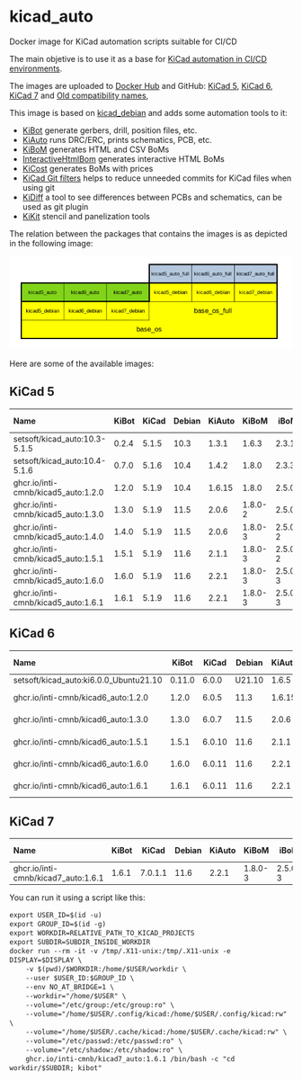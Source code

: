 # kicad_auto

Docker image for KiCad automation scripts suitable for CI/CD

The main objetive is to use it as a base for [KiCad automation in CI/CD environments](https://github.com/INTI-CMNB/KiBot).

The images are uploaded to [Docker Hub](https://hub.docker.com/r/setsoft/kicad_auto) and GitHub:
[KiCad 5](https://github.com/INTI-CMNB/kicad_auto/pkgs/container/kicad5_auto),
[KiCad 6](https://github.com/INTI-CMNB/kicad_auto/pkgs/container/kicad6_auto),
[KiCad 7](https://github.com/INTI-CMNB/kicad_auto/pkgs/container/kicad7_auto) and
[Old compatibility names](https://github.com/INTI-CMNB/kicad_auto/pkgs/container/kicad_auto),

This image is based on [kicad_debian](https://github.com/INTI-CMNB/kicad_debian) and adds some automation tools to it:

* [KiBot](https://github.com/INTI-CMNB/KiBot) generate gerbers, drill, position files, etc.
* [KiAuto](https://github.com/INTI-CMNB/KiAuto) runs DRC/ERC, prints schematics, PCB, etc.
* [KiBoM](https://github.com/INTI-CMNB/KiBoM) generates HTML and CSV BoMs
* [InteractiveHtmlBom](https://github.com/INTI-CMNB/InteractiveHtmlBom) generates interactive HTML BoMs
* [KiCost](https://github.com/hildogjr/KiCost) generates BoMs with prices
* [KiCad Git filters](https://github.com/INTI-CMNB/kicad-git-filters) helps to reduce unneeded commits for KiCad files when using git
* [KiDiff](https://github.com/INTI-CMNB/KiDiff) a tool to see differences between PCBs and schematics, can be used as git plugin
* [KiKit](https://github.com/yaqwsx/KiKit) stencil and panelization tools

The relation between the packages that contains the images is as depicted in the following image:

![Layers](Layers.png)


Here are some of the available images:

## KiCad 5

| Name                                      | KiBot  | KiCad | Debian | KiAuto | KiBoM   | iBoM     | KiCost | DK plug | PcbDraw | KiDiff |
| :---------------------------------------- | ------ | ----- | ------ | ------ | ------- | -------- | ------ | ------- | ------- | -----: |
| setsoft/kicad_auto:10.3-5.1.5             | 0.2.4  | 5.1.5 |  10.3  | 1.3.1  | 1.6.3   | 2.3.1    |   --   |   --    |   --    |   --   |
| setsoft/kicad_auto:10.4-5.1.6             | 0.7.0  | 5.1.6 |  10.4  | 1.4.2  | 1.8.0   | 2.3.3    |   --   |   --    | 0.6.0-2 |   --   |
| ghcr.io/inti-cmnb/kicad5_auto:1.2.0       | 1.2.0  | 5.1.9 |  10.4  | 1.6.15 | 1.8.0   | 2.5.0    | 1.1.10 |  0.1.1  | 0.9.0-3 |   --   |
| ghcr.io/inti-cmnb/kicad5_auto:1.3.0       | 1.3.0  | 5.1.9 |  11.5  | 2.0.6  | 1.8.0-2 | 2.5.0    | 1.1.12 |  0.1.2  | 0.9.0-4 |  2.4.2 |
| ghcr.io/inti-cmnb/kicad5_auto:1.4.0       | 1.4.0  | 5.1.9 |  11.5  | 2.0.6  | 1.8.0-3 | 2.5.0-2  | 1.1.15 |  0.1.2  | 0.9.0-5 |  2.4.3 |
| ghcr.io/inti-cmnb/kicad5_auto:1.5.1       | 1.5.1  | 5.1.9 |  11.6  | 2.1.1  | 1.8.0-3 | 2.5.0-2  | 1.1.15 |  0.1.2  | 0.9.0-5 |  2.4.3 |
| ghcr.io/inti-cmnb/kicad5_auto:1.6.0       | 1.6.0  | 5.1.9 |  11.6  | 2.2.1  | 1.8.0-3 | 2.5.0-3  | 1.1.15 |  0.1.2  |   --    |  2.4.5 |
| ghcr.io/inti-cmnb/kicad5_auto:1.6.1       | 1.6.1  | 5.1.9 |  11.6  | 2.2.1  | 1.8.0-3 | 2.5.0-3  | 1.1.15 |  0.1.2  |   --    |  2.4.5 |

## KiCad 6

| Name                                      | KiBot  | KiCad  | Debian | KiAuto | KiBoM   | iBoM     | KiCost | DK plug | PcbDraw | KiDiff | KiKit   |
| :---------------------------------------- | ------ | ------ | ------ | ------ | ------- | -------- | ------ | ------- | ------- | ------ | ------: |
| setsoft/kicad_auto:ki6.0.0_Ubuntu21.10    | 0.11.0 | 6.0.0  | U21.10 | 1.6.5  | 1.8.0   | 2.4.1    | 1.1.15 |  0.1.2  | 0.9.0-1 |   --   |  --     |
| ghcr.io/inti-cmnb/kicad6_auto:1.2.0       | 1.2.0  | 6.0.5  |  11.3  | 1.6.15 | 1.8.0-2 | 2.5.0    | 1.1.10 |  0.1.1  | 0.9.0-3 |   --   |  --     |
| ghcr.io/inti-cmnb/kicad6_auto:1.3.0       | 1.3.0  | 6.0.7  |  11.5  | 2.0.6  | 1.8.0-2 | 2.5.0    | 1.1.12 |  0.1.2  | 0.9.0-4 |  2.4.2 |  --     |
| ghcr.io/inti-cmnb/kicad6_auto:1.5.1       | 1.5.1  | 6.0.10 |  11.6  | 2.1.1  | 1.8.0-3 | 2.5.0-2  | 1.1.15 |  0.1.2  | 0.9.0-5 |  2.4.3 | 1.2.0   |
| ghcr.io/inti-cmnb/kicad6_auto:1.6.0       | 1.6.0  | 6.0.11 |  11.6  | 2.2.1  | 1.8.0-3 | 2.5.0-3  | 1.1.15 |  0.1.2  |   --    |  2.4.5 | 1.3.0-5 |
| ghcr.io/inti-cmnb/kicad6_auto:1.6.1       | 1.6.1  | 6.0.11 |  11.6  | 2.2.1  | 1.8.0-3 | 2.5.0-3  | 1.1.15 |  0.1.2  |   --    |  2.4.5 | 1.3.0-5 |

## KiCad 7

| Name                                      | KiBot  | KiCad   | Debian | KiAuto | KiBoM   | iBoM     | KiCost | DK plug | KiDiff | KiKit   |
| :---------------------------------------- | ------ | ------- | ------ | ------ | ------- | -------- | ------ | ------- | ------ | ------: |
| ghcr.io/inti-cmnb/kicad7_auto:1.6.1       | 1.6.1  | 7.0.1.1 |  11.6  | 2.2.1  | 1.8.0-3 | 2.5.0-3  | 1.1.15 |  0.1.2  |  2.4.5 | 1.3.0-5 |

You can run it using a script like this:

```
export USER_ID=$(id -u)
export GROUP_ID=$(id -g)
export WORKDIR=RELATIVE_PATH_TO_KICAD_PROJECTS
export SUBDIR=SUBDIR_INSIDE_WORKDIR
docker run --rm -it -v /tmp/.X11-unix:/tmp/.X11-unix -e DISPLAY=$DISPLAY \
    -v $(pwd)/$WORKDIR:/home/$USER/workdir \
    --user $USER_ID:$GROUP_ID \
    --env NO_AT_BRIDGE=1 \
    --workdir="/home/$USER" \
    --volume="/etc/group:/etc/group:ro" \
    --volume="/home/$USER/.config/kicad:/home/$USER/.config/kicad:rw" \
    --volume="/home/$USER/.cache/kicad:/home/$USER/.cache/kicad:rw" \
    --volume="/etc/passwd:/etc/passwd:ro" \
    --volume="/etc/shadow:/etc/shadow:ro" \
    ghcr.io/inti-cmnb/kicad7_auto:1.6.1 /bin/bash -c "cd workdir/$SUBDIR; kibot"
```


